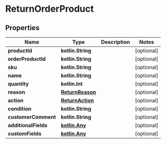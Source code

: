 
# ReturnOrderProduct

## Properties
| Name | Type | Description | Notes |
| ------------ | ------------- | ------------- | ------------- |
| **productId** | **kotlin.String** |  |  [optional] |
| **orderProductId** | **kotlin.String** |  |  [optional] |
| **sku** | **kotlin.String** |  |  [optional] |
| **name** | **kotlin.String** |  |  [optional] |
| **quantity** | **kotlin.Int** |  |  [optional] |
| **reason** | [**ReturnReason**](ReturnReason.md) |  |  [optional] |
| **action** | [**ReturnAction**](ReturnAction.md) |  |  [optional] |
| **condition** | **kotlin.String** |  |  [optional] |
| **customerComment** | **kotlin.String** |  |  [optional] |
| **additionalFields** | [**kotlin.Any**](.md) |  |  [optional] |
| **customFields** | [**kotlin.Any**](.md) |  |  [optional] |



